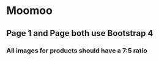 # Moomoo

## Page 1 and Page both use Bootstrap 4

### All images for products should have a 7:5 ratio
